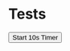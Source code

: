 # Tests

<button onclick="createCountdown({
  duration: 10,
  target: 'timer1',
  doneText: 'FINISHED!',
  onComplete: () => alert('Timer complete!')
}).start()">Start 10s Timer</button>
